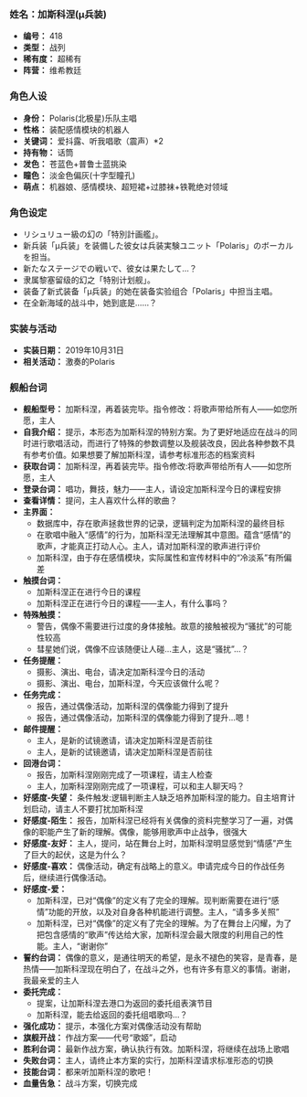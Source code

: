 ### 姓名：加斯科涅(μ兵装)
* **编号：** 418
* **类型：** 战列
* **稀有度：** 超稀有
* **阵营：** 维希教廷


### 角色人设
* **身份：** Polaris(北极星)乐队主唱
* **性格：** 装配感情模块的机器人
* **关键词：** 爱抖露、听我唱歌（震声）*2
* **持有物：** 话筒
* **发色：** 苍蓝色+普鲁士蓝挑染
* **瞳色：** 淡金色偏灰(十字型瞳孔)
* **萌点：** 机器娘、感情模块、超短裙+过膝袜+铁靴绝对领域


### 角色设定
* リシュリュー級の幻の「特別計画艦」。
* 新兵装「μ兵装」を装備した彼女は兵装実験ユニット「Polaris」のボーカルを担当。
* 新たなステージでの戦いで、彼女は果たして…？
* 隶属黎塞留级的幻之「特别计划舰」。
* 装备了新式装备「μ兵装」的她在装备实验组合「Polaris」中担当主唱。
* 在全新海域的战斗中，她到底是……？


### 实装与活动
* **实装日期：** 2019年10月31日
* **相关活动：** 激奏的Polaris


### 舰船台词
* **舰船型号：** 加斯科涅，再着装完毕。指令修改：将歌声带给所有人——如您所愿，主人
* **自我介绍：** 提示，本形态为加斯科涅的特别方案。为了更好地适应在战斗的同时进行歌唱活动，而进行了特殊的参数调整以及舰装改良，因此各种参数不具有参考价值。如果想要了解加斯科涅，请参考标准形态的档案资料
* **获取台词：** 加斯科涅，再着装完毕。指令修改:将歌声带给所有人——如您所愿，主人
* **登录台词：** 唱功，舞技，魅力——主人，请设定加斯科涅今日的课程安排
* **查看详情：** 提问，主人喜欢什么样的歌曲？
* **主界面：**
  * 数据库中，存在歌声拯救世界的记录，逻辑判定为加斯科涅的最终目标
  * 在歌唱中融入“感情”的行为，加斯科涅无法理解其中意图。蕴含“感情”的歌声，才能真正打动人心。主人，请对加斯科涅的歌声进行评价
  * 加斯科涅，由于存在感情模块，实际属性和宣传材料中的“冷淡系”有所偏差
* **触摸台词：**
  * 加斯科涅正在进行今日的课程
  * 加斯科涅正在进行今日的课程——主人，有什么事吗？
* **特殊触摸：**
  * 警告，偶像不需要进行过度的身体接触。故意的接触被视为“骚扰”的可能性较高
  * 彗星她们说，偶像不应该随便让人碰…主人，这是“骚扰”…？
* **任务提醒：**
  * 摄影、演出、电台，请决定加斯科涅今日的活动
  * 摄影、演出、电台，加斯科涅，今天应该做什么呢？
* **任务完成：**
  * 报告，通过偶像活动，加斯科涅的偶像能力得到了提升
  * 报告，通过偶像活动，加斯科涅的偶像能力得到了提升…嗯！
* **邮件提醒：**
  * 主人，是新的试镜邀请，请决定加斯科涅是否前往
  * 主人，是新的试镜邀请，请决定加斯科涅是否前往
* **回港台词：**
  * 报告，加斯科涅刚刚完成了一项课程，请主人检查
  * 主人，加斯科涅刚刚完成了一项课程，可以和主人聊天吗？
* **好感度-失望：** 条件触发:逻辑判断主人缺乏培养加斯科涅的能力。自主培育计划启动，请主人不要打扰加斯科涅
* **好感度-陌生：** 报告，加斯科涅已经将有关偶像的资料完整学习了一遍，对偶像的职能产生了新的理解。偶像，能够用歌声中止战争，很强大
* **好感度-友好：** 主人，提问，站在舞台上时，加斯科涅明显感觉到“情感”产生了巨大的起伏，这是为什么？
* **好感度-喜欢：** 偶像活动，确定有战略上的意义。申请完成今日的作战任务后，继续进行偶像活动。
* **好感度-爱：**
  * 加斯科涅，已对“偶像”的定义有了完全的理解。现判断需要在进行“感情”功能的开放，以及对自身各种机能进行调整。主人，“请多多关照”
  * 加斯科涅，已对“偶像”的定义有了完全的理解。为了在舞台上闪耀，为了把包含感情的“歌声”传达给大家，加斯科涅会最大限度的利用自己的性能。主人，“谢谢你”
* **誓约台词：** 偶像的意义，是通往明天的希望，是永不褪色的笑容，是青春，是热情——加斯科涅现在明白了，在战斗之外，也有许多有意义的事情。谢谢，我最亲爱的主人
* **委托完成：**
  * 提案，让加斯科涅去港口为返回的委托组表演节目
  * 加斯科涅，能去给返回的委托组唱歌吗…？
* **强化成功：** 提示，本强化方案对偶像活动没有帮助
* **旗舰开战：** 作战方案——代号“歌姬”，启动
* **胜利台词：** 最新作战方案，确认执行有效。加斯科涅，将继续在战场上歌唱
* **失败台词：** 主人，请终止本方案的实行，加斯科涅请求标准形态的切换
* **技能台词：** 都来听加斯科涅的歌吧！
* **血量告急：** 战斗方案，切换完成
